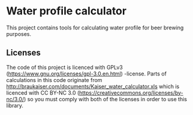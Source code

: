# Water profile calculator

This project contains tools for calculating water profile for beer brewing purposes.

## Licenses

The code of this project is licenced with GPLv3 (https://www.gnu.org/licenses/gpl-3.0.en.html) -license. Parts of calculations in this code originate from http://braukaiser.com/documents/Kaiser_water_calculator.xls which is licenced with CC BY-NC 3.0 (https://creativecommons.org/licenses/by-nc/3.0/) so you must comply with both of the licenses in order to use this library.
